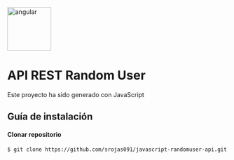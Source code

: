 <img src="https://github.com/srojas091/angular-listar-productos/blob/master/src/assets/images/angular.png" alt="angular" width="100" height="100">

# API REST Random User

Este proyecto ha sido generado con JavaScript

## Guía de instalación

#### Clonar repositorio
```
$ git clone https://github.com/srojas091/javascript-randomuser-api.git
```
